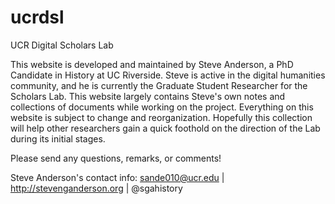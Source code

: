 ucrdsl
======

UCR Digital Scholars Lab

This website is developed and maintained by Steve Anderson, a PhD Candidate in History at UC Riverside.
Steve is active in the digital humanities community, and he is currently the Graduate Student Researcher for the Scholars Lab. 
This website largely contains Steve's own notes and collections of documents while working on the project. 
Everything on this website is subject to change and reorganization. 
Hopefully this collection will help other researchers gain a quick foothold on the direction of the Lab during its initial stages.

Please send any questions, remarks, or comments!

Steve Anderson's contact info: sande010@ucr.edu | http://stevenganderson.org | @sgahistory
